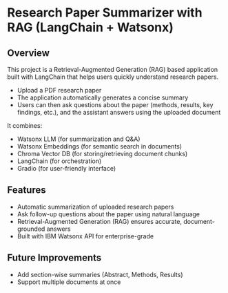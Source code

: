 # Research Paper Summarizer with RAG (LangChain + Watsonx)

## Overview
This project is a Retrieval-Augmented Generation (RAG) based application built with LangChain that helps users quickly understand research papers.

* Upload a PDF research paper
* The application automatically generates a concise summary
* Users can then ask questions about the paper (methods, results, key findings, etc.), and the assistant answers using the uploaded document

It combines:

* Watsonx LLM (for summarization and Q&A)
* Watsonx Embeddings (for semantic search in documents)
* Chroma Vector DB (for storing/retrieving document chunks)
* LangChain (for orchestration)
* Gradio (for user-friendly interface)

## Features
* Automatic summarization of uploaded research papers
* Ask follow-up questions about the paper using natural language
* Retrieval-Augmented Generation (RAG) ensures accurate, document-grounded answers
* Built with IBM Watsonx API for enterprise-grade 

## Future Improvements
* Add section-wise summaries (Abstract, Methods, Results)
* Support multiple documents at once
